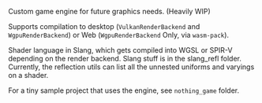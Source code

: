 Custom game engine for future graphics needs. (Heavily WIP)

Supports compilation to desktop (`VulkanRenderBackend` and `WgpuRenderBackend`) or Web (`WgpuRenderBackend` Only, via `wasm-pack`).

Shader language in Slang, which gets compiled into WGSL or SPIR-V depending on the render backend. Slang stuff is in the slang_refl folder. Currently, the reflection utils can list all the unnested uniforms and varyings on a shader.

For a tiny sample project that uses the engine, see `nothing_game` folder.
